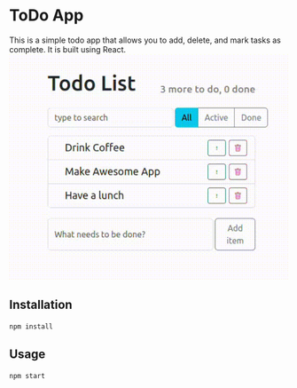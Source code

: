 # ToDo App
This is a simple todo app that allows you to add, delete, and mark tasks as complete. It is built using React.
![Todo App](./ToDoApp.gif)

## Installation
```npm install```

## Usage
```npm start```